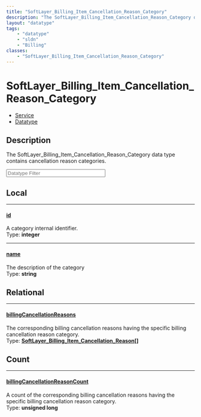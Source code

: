 ```yaml
---
title: "SoftLayer_Billing_Item_Cancellation_Reason_Category"
description: "The SoftLayer_Billing_Item_Cancellation_Reason_Category data type contains cancellation reason categories."
layout: "datatype"
tags:
    - "datatype"
    - "sldn"
    - "Billing"
classes:
    - "SoftLayer_Billing_Item_Cancellation_Reason_Category"
---
```


# SoftLayer_Billing_Item_Cancellation_Reason_Category
<div id='service-datatype'>
    <ul id='sldn-reference-tabs'>
    <li id='service'> <a href='/reference/services/SoftLayer_Billing_Item_Cancellation_Reason_Category' >Service</a></li>    <li id='datatype'> <a href='/reference/datatypes/SoftLayer_Billing_Item_Cancellation_Reason_Category' >Datatype</a></li>
    </ul>
</div>

## Description 


The SoftLayer_Billing_Item_Cancellation_Reason_Category data type contains cancellation reason categories. 





<!-- Filer BEGIN -->
<div class="view-filters">
        <div class="clearfix">
            <div class="search-input-box">
                <input placeholder="Datatype Filter" onkeyup="titleSearch(inputId='prop-input', divId='properties', elementClass='prop-row')" 
                    type="text" id="prop-input" value="" size="30" maxlength="128" class="form-text">
            </div>
        </div>
</div>
<!-- Filer END -->

<div id="properties" class="content">
<div id="localProperties" class="prop-content" >

## Local
<div class="prop-row">

-----
[id]: #id
#### [id]
A category internal identifier.  
<span class="type-label">Type: </span>**integer**  



</div>
<div class="prop-row">

-----
[name]: #name
#### [name]
The description of the category  
<span class="type-label">Type: </span>**string**  



</div>
</div>
<!-- LOCAL PROPERTY END -->

<div id="relationalProperties"  class="prop-content" >

## Relational
<div class="prop-row">

-----
[billingCancellationReasons]: #billingcancellationreasons
#### [billingCancellationReasons]
The corresponding billing cancellation reasons having the specific billing cancellation reason category.  
<span class="type-label">Type: </span>**<a href='/reference/datatypes/SoftLayer_Billing_Item_Cancellation_Reason'>SoftLayer_Billing_Item_Cancellation_Reason[] </a>**  



</div>

## Count
<div class="prop-row">

-----
[billingCancellationReasonCount]: #billingcancellationreasoncount
#### [billingCancellationReasonCount]
A count of the corresponding billing cancellation reasons having the specific billing cancellation reason category.   
<span class="type-label">Type: </span>**unsigned long**  



</div>
</div>


